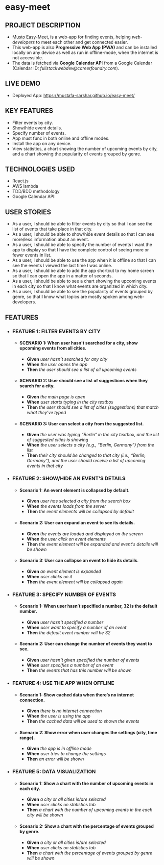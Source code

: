 # easy-meet

## PROJECT DESCRIPTION

- [Musto Easy-Meet](https://mustafa-sarshar.github.io/easy-meet/), is a web-app for finding events, helping _web-developers_ to meet each other and get connected easier.
- This web-app is also **Progressive Web App (PWA)** and can be installed locally on any device as well as run in offline-mode, when the internet is not accessible.
- The data is fetched via **Google Calendar API** from a Google Calendar (Calendar ID: _fullstackwebdev@careerfoundry.com_).

## LIVE DEMO

- Deployed App: https://mustafa-sarshar.github.io/easy-meet/

## KEY FEATURES

- Filter events by city.
- Show/hide event details.
- Specify number of events.
- App must func in both online and offline modes.
- Install the app on any device.
- View statistics, a chart showing the number of upcoming events by city, and a chart showing the popularity of events grouped by genre.

## TECHNOLOGIES USED

- React.js
- AWS lambda
- TDD/BDD methodology
- Google Calendar API

## USER STORIES

- As a user, I should be able to filter events by city so that I can see the list of events that take place in that city.
- As a user, I should be able to show/hide event details so that I can see more/less information about an event.
- As a user, I should be able to specify the number of events I want the app to display so that I have the complete control of seeing more or fewer events in list.
- As a user, I should be able to use the app when it is offline so that I can see the events I viewed the last time I was online.
- As a user, I should be able to add the app shortcut to my home screen so that I can open the app in a matter of seconds.
- As a user, I should be able to see a chart showing the upcoming events in each city so that I know what events are organized in which city.
- As a user, I should be able to see the popularity of events grouped by genre, so that I know what topics are mostly spoken among web-developers.

## FEATURES

- ### **FEATURE 1**: FILTER EVENTS BY CITY

  - #### **SCENARIO 1**: When user hasn't searched for a city, show upcoming events from all cities.

    - **Given** _user hasn’t searched for any city_
    - **When** _the user opens the app_
    - **Then** _the user should see a list of all upcoming events_

  - #### **SCENARIO 2**: User should see a list of suggestions when they search for a city.

    - **Given** _the main page is open_
    - **When** _user starts typing in the city textbox_
    - **Then** _the user should see a list of cities (suggestions) that match what they’ve typed_

  - #### **SCENARIO 3**: User can select a city from the suggested list.

    - **Given** _the user was typing “Berlin” in the city textbox, and the list of suggested cities is showing_
    - **When** _the user selects a city (e.g., “Berlin, Germany”) from the list_
    - **Then** _their city should be changed to that city (i.e., “Berlin, Germany”), and the user should receive a list of upcoming events in that city_

- ### **FEATURE 2**: SHOW/HIDE AN EVENT’S DETAILS

  - #### **Scenario 1**: An event element is collapsed by default.

    - **Given** _user has selected a city from the search box_
    - **When** _the events loads from the server_
    - **Then** _the event elements will be collapsed by default_

  - #### **Scenario 2**: User can expand an event to see its details.
    - **Given** _the events are loaded and displayed on the screen_
    - **When** _the user click on event elements_
    - **Then** _the event element will be expanded and event's details will be shown_
  - #### **Scenario 3**: User can collapse an event to hide its details.
    - **Given** _an event element is expanded_
    - **When** _user clicks on it_
    - **Then** _the event element will be collapsed again_

- ### **FEATURE 3**: SPECIFY NUMBER OF EVENTS

  - #### **Scenario 1**: When user hasn’t specified a number, 32 is the default number.
    - **Given** _user hasn't specified a number_
    - **When** _user want to specify a number of an event_
    - **Then** _the default event number will be 32_
  - #### **Scenario 2**: User can change the number of events they want to see.
    - **Given** _user hasn't given specified the number of events_
    - **When** _user specifies a number of an event_
    - **Then** _the events that has this number will be shown_

- ### **FEATURE 4**: USE THE APP WHEN OFFLINE

  - #### **Scenario 1**: Show cached data when there’s no internet connection.
    - **Given** _there is no internet connection_
    - **When** _the user is using the app_
    - **Then** _the cached data will be used to shown the events_
  - #### **Scenario 2**: Show error when user changes the settings (city, time range).
    - **Given** _the app is in offline mode_
    - **When** _user tries to change the settings_
    - **Then** _an error will be shown_

- ### **FEATURE 5**: DATA VISUALIZATION

  - #### **Scenario 1**: Show a chart with the number of upcoming events in each city.
    - **Given** _a city or all cities is/are selected_
    - **When** _user clicks on statistics tab_
    - **Then** _a chart with the number of upcoming events in the each city will be shown_
  - #### **Scenario 2**: Show a chart with the percentage of events grouped by genre.
    - **Given** _a city or all cities is/are selected_
    - **When** _user clicks on statistics tab_
    - **Then** _a chart with the percentage of events grouped by genre will be shown_
